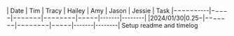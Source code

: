 | Date     | Tim | Tracy | Hailey | Amy | Jason | Jessie | Task
|−−−−−−----|−−−−−|−−−−−−−|−−−−−−−−|−−−−−|-------|--------| 
|2024/01/30|0.25−|−−−−−−−|−−−−−−−−|−−−−−|-------|--------| Setup readme and timelog

